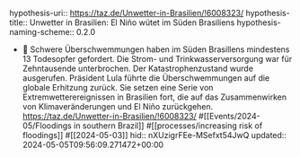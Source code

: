 hypothesis-uri:: https://taz.de/Unwetter-in-Brasilien/!6008323/
hypothesis-title:: Unwetter in Brasilien: El Niño wütet im Süden Brasiliens
hypothesis-naming-scheme:: 0.2.0

- 📝 Schwere Überschwemmungen haben im Süden Brasillens mindestens 13 Todesopfer gefordert. Die Strom- und Trinkwasserversorgung war für Zehntausende unterbrochen. Der Katastrophenzustand wurde ausgerufen. Präsident Lula führte die Überschwemmungen auf die globale Erhitzung zurück. Sie setzen eine Serie von Extremwetterereignissen in Brasilien fort, die auf das Zusammenwirken von Klimaveränderungen und El Niño zurückgehen. https://taz.de/Unwetter-in-Brasilien/!6008323/ #[[Events/2024-05/Floodings in southern Brazil]] #[[processes/increasing risk of floodings]] #[[2024-05-03]]
  hid:: nXUzigrFEe-MSefxt54JwQ
  updated:: 2024-05-05T09:56:09.271472+00:00